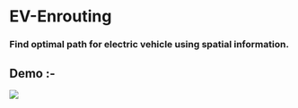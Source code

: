 # EV-Enrouting
<h3>Find optimal path for electric vehicle using spatial information.</h3>

<h2>Demo :-</h1>
<p></p>
<img src="StockPricePrediction/demo/demo.gif" />
